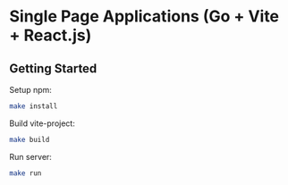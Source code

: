 # Single Page Applications (Go + Vite + React.js)

## Getting Started

Setup npm:

```sh
make install
```

Build vite-project:

```sh
make build
```

Run server:

```sh
make run
```
